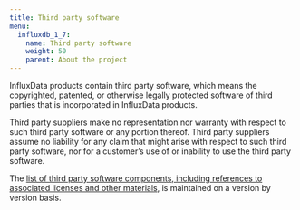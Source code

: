 ```yaml
---
title: Third party software
menu:
  influxdb_1_7:
    name: Third party software
    weight: 50
    parent: About the project
---
```



InfluxData products contain third party software, which means the copyrighted,
patented, or otherwise legally protected software of third parties that is
incorporated in InfluxData products.

Third party suppliers make no representation nor warranty with respect to
such third party software or any portion thereof.
Third party suppliers assume no liability for any claim that might arise with
respect to such third party software, nor for a
customer’s use of or inability to use the third party software.

The [list of third party software components, including references to associated licenses and other materials](https://github.com/influxdata/influxdb/blob/master/DEPENDENCIES.md), is maintained on a version by version basis.
